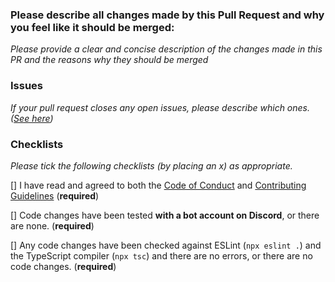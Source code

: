 ### **Please describe all changes made by this Pull Request and why you feel like it should be merged:**
_Please provide a clear and concise description of the changes made in this PR and the reasons why they should be merged_

### **Issues**
_If your pull request closes any open issues, please describe which ones. ([See here](https://help.github.com/en/articles/closing-issues-using-keywords))_

### **Checklists**
_Please tick the following checklists (by placing an x) as appropriate._

[] I have read and agreed to both the [Code of Conduct](./CODE_OF_CONDUCT.md) and [Contributing Guidelines](.github/CONTRIBUTING.md) (**required**)

[] Code changes have been tested **with a bot account on Discord**, or there are none. (**required**)

[] Any code changes have been checked against ESLint (`npx eslint .`) and the TypeScript compiler (`npx tsc`) and there are no errors, or there are no code changes. (**required**)
